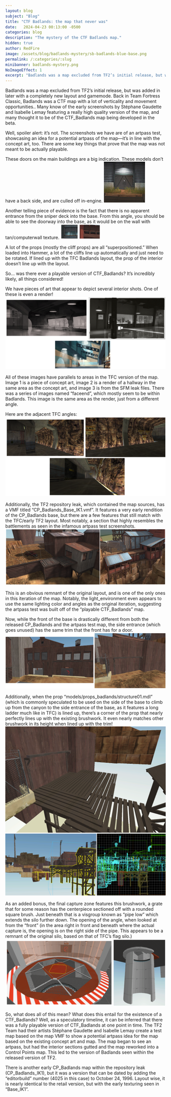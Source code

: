 ```yaml
---
layout: blog
subject: "Blog"
title: "CTF Badlands: the map that never was"
date:   2024-04-23 00:13:00 -0500
categories: blog
description: "The mystery of the CTF Badlands map."
hidden: true
author: RedFire
image: /assets/blog/badlands-mystery/sb-badlands-blue-base.png
permalink: /:categories/:slug
minibanner: badlands-mystery.png
NoImageEffect: 1
excerpt: "Badlands was a map excluded from TF2’s initial release, but was added in later with a completely new layout and gamemode. Many know of the early screenshots, and many thought of those to be the playable version of the map. Well, spoiler alert: it’s not."
---
```


Badlands was a map excluded from TF2’s initial release, but was added in later with a completely new layout and gamemode. Back in Team Fortress Classic, Badlands was a CTF map with a lot of verticality and movement opportunities.. Many know of the early screenshots by Stéphane Gaudette and Isabelle Lemay featuring a really high quality version of the map, and many thought it to be of the CTF_Badlands map being developed in the beta.

Well, spoiler alert: it’s not. The screenshots we have are of an artpass test, showcasing an idea for a potential artpass of the map—it’s in line with the concept art, too. There are some key things that prove that the map was not meant to be actually playable.

These doors on the main buildings are a big indication. These models don’t have a back side, and are culled off in-engine. 
<img class="full-size" src="/assets/blog/badlands-mystery/blue-base-door.png" alt="The door props at the entrance of Blue base on Badlands." width="129"/>

Another telling piece of evidence is the fact that there is no apparent entrance from the sniper deck into the base. From this angle, you should be able to see the doorway into the base, as it would be on the wall with tan/computerwall texture. 
<img class="full-size" src="/assets/blog/badlands-mystery/badlands-sniperdeck-nodoor.png" alt="Left: the sniper deck on Red with no doorway to the interior. Right: the sniper deck on Blue with no doorway to the interior." width="124"/>

A lot of the props (mostly the cliff props) are all “superpositioned.” When loaded into Hammer, a lot of the cliffs line up automatically and just need to be rotated. If lined up with the TFC Badlands layout, the prop of the interior doesn’t line up with the layout.

So… was there ever a playable version of CTF_Badlands? It’s incredibly likely, all things considered!

We have pieces of art that appear to depict several interior shots. One of these is even a render!
![Left: Paintover partially showing the flag room, depicting the hallway leading out to the battlements. Right: Render of the hallway leading to the battlements, facing the flag room. Bottom: Alternate angle of the hallway leading to the battlements.](/assets/blog/badlands-mystery/badlands-interior-concepts.png)

All of these images have parallels to areas in the TFC version of the map. Image 1 is a piece of concept art, image 2 is a render of a hallway in the same area as the concept art, and image 3 is from the SFM leak files. There was a series of images named “faceend”, which mostly seem to be within Badlands. This image is the same area as the render, just from a different angle.

Here are the adjacent TFC angles:
![Left: Team Fortress Classic Badlands flag room, depicting the hallway leading out to the battlements. Right: RHallway leading to the battlements, facing the flag room. Bottom: Alternate angle of the hallway leading to the battlements.](/assets/blog/badlands-mystery/badlands-tfc-angles.png)

Additionally, the TF2 repository leak, which contained the map sources, has a VMF titled “CP_Badlands_Base_IK1.vmf”. It features a very early rendition of the CP_Badlands base, but there are a few features that still match with the TFC/early TF2 layout. Most notably, a section that highly resembles the battlements as seen in the infamous artpass test screenshots.
![Left: CP_Badlands_Base_IK1 battlements. Right: Art pass test Badlands battlements.](/assets/blog/badlands-mystery/badlands-baseik-stephane.png)

This is an obvious remnant of the original layout, and is one of the only ones in this iteration of the map. Notably, the light_environment even appears to use the same lighting color and angles as the original iteration, suggesting the artpass test was built off of the “playable CTF_Badlands” map.

Now, while the front of the base is drastically different from both the released CP_Badlands and the artpass test map, the side entrance (which goes unused) has the same trim that the front has for a door.
![Left: The front entrance of the base. Right: The unused side entrance on the base.](/assets/blog/badlands-mystery/badlands-baseik-entrance.png)

Additionally, when the prop “models/props_badlands/structure01.mdl” (which is commonly speculated to be used on the side of the base to climb up from the canyon to the side entrance of the base, as it features a long ladder much like in TFC) is lined up, there’s a corner of the prop that nearly perfectly lines up with the existing brushwork. It even nearly matches other brushwork in its height when lined up with the trim!
![The Structure 01 model on the side of the base.](/assets/blog/badlands-mystery/badlands-entrance01.png)
![Left: The Structure 01 model being aligned in the 3D view in Hammer. Right: Grid view, showing that the bottom of the bridge and the bottom of Structure 01 lines up.](/assets/blog/badlands-mystery/badlands-structure01-hammer.png)

As an added bonus, the final capture zone features this brushwork, a grate that for some reason has the centerpiece sectioned off with a rounded square brush. Just beneath that is a visgroup known as “pipe low” which extends the silo further down. The opening of the angle, when looked at from the “front” (in the area right in front and beneath where the actual capture is, the opening is on the right side of the pipe. This appears to be a remnant of the original silo, based on that of TFC’s flag silo.)
 ![Left: The rounded center-piece of the grate. Right: The "pipe low" vis group in Hammer.](/assets/blog/badlands-mystery/badlands-flagsilo-leftover.png)

So, what does all of this mean? What does this entail for the existence of a CTF_Badlands? Well, as a speculatory timeline, it can be inferred that there was a fully playable version of CTF_Badlands at one point in time. The TF2 Team had their artists Stéphane Gaudette and Isabelle Lemay create a test map based on the map VMF to show a potential artpass idea for the map based on the existing concept art and map. The map began to see an artpass, but had the interior sections gutted and the map reworked into a Control Points map. This led to the version of Badlands seen within the released version of TF2. 

There is another early CP_Badlands map within the repository leak (CP_Badlands_IK1), but it was a version that can be dated by adding the “editorbuild” number (4025 in this case) to October 24, 1996. Layout wise, it is nearly identical to the retail version, but with the early texturing seen in “Base_IK1”.
